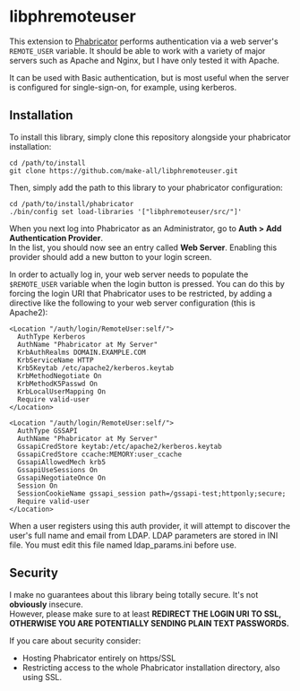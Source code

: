 libphremoteuser
===============

This extension to [Phabricator](http://phabricator.org/) performs authentication 
via a web server's `REMOTE_USER` variable.  It should be able to work with a variety of 
major servers such as Apache and Nginx, but I have only tested it with Apache.

It can be used with Basic authentication, but is most useful when the server is
configured for single-sign-on, for example, using kerberos.

Installation
------------

To install this library, simply clone this repository alongside your phabricator installation:

    cd /path/to/install
    git clone https://github.com/make-all/libphremoteuser.git

Then, simply add the path to this library to your phabricator configuration:

    cd /path/to/install/phabricator
    ./bin/config set load-libraries '["libphremoteuser/src/"]'

When you next log into Phabricator as an Administrator, go to **Auth > Add Authentication Provider**.  
In the list, you should now see an entry called **Web Server**.  Enabling this provider should add a 
new button to your login screen.

In order to actually log in, your web server needs to populate the `$REMOTE_USER` variable when the
login button is pressed.  You can do this by forcing the login URI that Phabricator uses to be 
restricted, by adding a directive like the following to your web server configuration (this is Apache2):

    <Location "/auth/login/RemoteUser:self/">
      AuthType Kerberos
      AuthName "Phabricator at My Server"
      KrbAuthRealms DOMAIN.EXAMPLE.COM
      KrbServiceName HTTP
      Krb5Keytab /etc/apache2/kerberos.keytab
      KrbMethodNegotiate On
      KrbMethodK5Passwd On
      KrbLocalUserMapping On
      Require valid-user
    </Location>

    <Location "/auth/login/RemoteUser:self/">
      AuthType GSSAPI
      AuthName "Phabricator at My Server"
      GssapiCredStore keytab:/etc/apache2/kerberos.keytab
      GssapiCredStore ccache:MEMORY:user_ccache
      GssapiAllowedMech krb5
      GssapiUseSessions On
      GssapiNegotiateOnce On
      Session On
      SessionCookieName gssapi_session path=/gssapi-test;httponly;secure;
      Require valid-user
    </Location>


When a user registers using this auth provider, it will attempt to discover
the user's full name and email from LDAP. LDAP parameters are stored in INI file.
You must edit this file named ldap_params.ini before use.

Security
--------

I make no guarantees about this library being totally secure.  It's not __obviously__ insecure.  
However, please make sure to at least 
**REDIRECT THE LOGIN URI TO SSL, OTHERWISE YOU ARE POTENTIALLY SENDING PLAIN TEXT PASSWORDS.**

If you care about security consider:
  * Hosting Phabricator entirely on https/SSL
  * Restricting access to the whole Phabricator installation directory, also using SSL.
